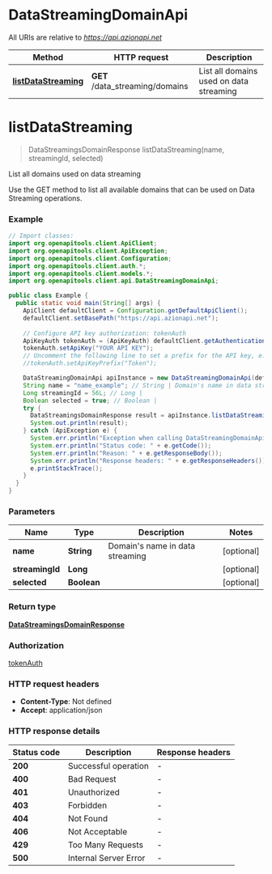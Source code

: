 # DataStreamingDomainApi

All URIs are relative to *https://api.azionapi.net*

| Method | HTTP request | Description |
|------------- | ------------- | -------------|
| [**listDataStreaming**](DataStreamingDomainApi.md#listDataStreaming) | **GET** /data_streaming/domains | List all domains used on data streaming |


<a id="listDataStreaming"></a>
# **listDataStreaming**
> DataStreamingsDomainResponse listDataStreaming(name, streamingId, selected)

List all domains used on data streaming

Use the GET method to list all available domains that can be used on Data Streaming operations.

### Example
```java
// Import classes:
import org.openapitools.client.ApiClient;
import org.openapitools.client.ApiException;
import org.openapitools.client.Configuration;
import org.openapitools.client.auth.*;
import org.openapitools.client.models.*;
import org.openapitools.client.api.DataStreamingDomainApi;

public class Example {
  public static void main(String[] args) {
    ApiClient defaultClient = Configuration.getDefaultApiClient();
    defaultClient.setBasePath("https://api.azionapi.net");
    
    // Configure API key authorization: tokenAuth
    ApiKeyAuth tokenAuth = (ApiKeyAuth) defaultClient.getAuthentication("tokenAuth");
    tokenAuth.setApiKey("YOUR API KEY");
    // Uncomment the following line to set a prefix for the API key, e.g. "Token" (defaults to null)
    //tokenAuth.setApiKeyPrefix("Token");

    DataStreamingDomainApi apiInstance = new DataStreamingDomainApi(defaultClient);
    String name = "name_example"; // String | Domain's name in data streaming
    Long streamingId = 56L; // Long | 
    Boolean selected = true; // Boolean | 
    try {
      DataStreamingsDomainResponse result = apiInstance.listDataStreaming(name, streamingId, selected);
      System.out.println(result);
    } catch (ApiException e) {
      System.err.println("Exception when calling DataStreamingDomainApi#listDataStreaming");
      System.err.println("Status code: " + e.getCode());
      System.err.println("Reason: " + e.getResponseBody());
      System.err.println("Response headers: " + e.getResponseHeaders());
      e.printStackTrace();
    }
  }
}
```

### Parameters

| Name | Type | Description  | Notes |
|------------- | ------------- | ------------- | -------------|
| **name** | **String**| Domain&#39;s name in data streaming | [optional] |
| **streamingId** | **Long**|  | [optional] |
| **selected** | **Boolean**|  | [optional] |

### Return type

[**DataStreamingsDomainResponse**](DataStreamingsDomainResponse.md)

### Authorization

[tokenAuth](../README.md#tokenAuth)

### HTTP request headers

 - **Content-Type**: Not defined
 - **Accept**: application/json

### HTTP response details
| Status code | Description | Response headers |
|-------------|-------------|------------------|
| **200** | Successful operation |  -  |
| **400** | Bad Request |  -  |
| **401** | Unauthorized |  -  |
| **403** | Forbidden |  -  |
| **404** | Not Found |  -  |
| **406** | Not Acceptable |  -  |
| **429** | Too Many Requests |  -  |
| **500** | Internal Server Error |  -  |

